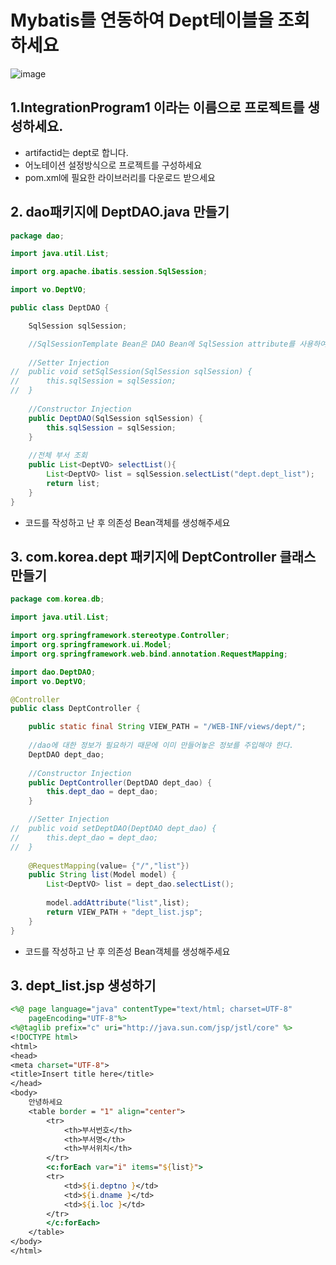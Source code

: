 # Mybatis를 연동하여 Dept테이블을 조회하세요

![image](image/dept_result.png)
## 1.IntegrationProgram1 이라는 이름으로 프로젝트를 생성하세요.
- artifactid는 dept로 합니다.
- 어노테이션 설정방식으로 프로젝트를 구성하세요
- pom.xml에 필요한 라이브러리를 다운로드 받으세요

## 2. dao패키지에 DeptDAO.java 만들기
```java
package dao;

import java.util.List;

import org.apache.ibatis.session.SqlSession;

import vo.DeptVO;

public class DeptDAO {

	SqlSession sqlSession;

	//SqlSessionTemplate Bean은 DAO Bean에 SqlSession attribute를 사용하여 직접 주입할 수 있다.
	
	//Setter Injection
//	public void setSqlSession(SqlSession sqlSession) {
//		this.sqlSession = sqlSession;
//	}
	
	//Constructor Injection
	public DeptDAO(SqlSession sqlSession) {
		this.sqlSession = sqlSession;
	}
	
	//전체 부서 조회
	public List<DeptVO> selectList(){
		List<DeptVO> list = sqlSession.selectList("dept.dept_list");
		return list;
	}
}
```
- 코드를 작성하고 난 후 의존성 Bean객체를 생성해주세요

## 3. com.korea.dept 패키지에 DeptController 클래스 만들기
```java
package com.korea.db;

import java.util.List;

import org.springframework.stereotype.Controller;
import org.springframework.ui.Model;
import org.springframework.web.bind.annotation.RequestMapping;

import dao.DeptDAO;
import vo.DeptVO;

@Controller
public class DeptController {

	public static final String VIEW_PATH = "/WEB-INF/views/dept/";
	
	//dao에 대한 정보가 필요하기 때문에 이미 만들어놓은 정보를 주입해야 한다.
	DeptDAO dept_dao;
	
	//Constructor Injection
	public DeptController(DeptDAO dept_dao) {
		this.dept_dao = dept_dao;
	}

	//Setter Injection
//	public void setDeptDAO(DeptDAO dept_dao) {
//		this.dept_dao = dept_dao;
//	}
	
	@RequestMapping(value= {"/","list"})
	public String list(Model model) {
		List<DeptVO> list = dept_dao.selectList();
		
		model.addAttribute("list",list);
		return VIEW_PATH + "dept_list.jsp";
	}
}
```
- 코드를 작성하고 난 후 의존성 Bean객체를 생성해주세요


## 3. dept_list.jsp 생성하기
```jsp
<%@ page language="java" contentType="text/html; charset=UTF-8"
    pageEncoding="UTF-8"%>
<%@taglib prefix="c" uri="http://java.sun.com/jsp/jstl/core" %>
<!DOCTYPE html>
<html>
<head>
<meta charset="UTF-8">
<title>Insert title here</title>
</head>
<body>
	안녕하세요
	<table border = "1" align="center">
		<tr>
			<th>부서번호</th>
			<th>부서명</th>
			<th>부서위치</th>
		</tr>
		<c:forEach var="i" items="${list}">
		<tr>
			<td>${i.deptno }</td>
			<td>${i.dname }</td> 
			<td>${i.loc }</td>
		</tr>
		</c:forEach>
	</table>
</body>
</html>
```





